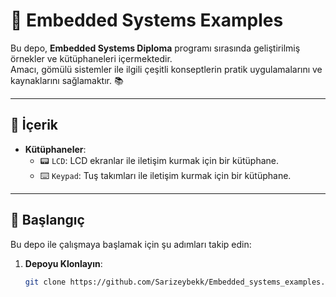 # 🔌 Embedded Systems Examples

Bu depo, **Embedded Systems Diploma** programı sırasında geliştirilmiş örnekler ve kütüphaneleri içermektedir.  
Amacı, gömülü sistemler ile ilgili çeşitli konseptlerin pratik uygulamalarını ve kaynaklarını sağlamaktır. 📚

---

## 📂 İçerik

- **Kütüphaneler**:
  - 📟 `LCD`: LCD ekranlar ile iletişim kurmak için bir kütüphane.
  - ⌨️ `Keypad`: Tuş takımları ile iletişim kurmak için bir kütüphane.


---

## 🚀 Başlangıç

Bu depo ile çalışmaya başlamak için şu adımları takip edin:

1. **Depoyu Klonlayın**:
   ```bash
   git clone https://github.com/Sarizeybekk/Embedded_systems_examples.git
